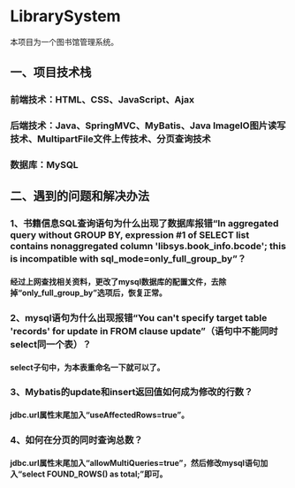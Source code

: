 # LibrarySystem
本项目为一个图书馆管理系统。

## 一、项目技术栈
### 前端技术：HTML、CSS、JavaScript、Ajax
### 后端技术：Java、SpringMVC、MyBatis、Java ImageIO图片读写技术、MultipartFile文件上传技术、分页查询技术
### 数据库：MySQL

## 二、遇到的问题和解决办法
### 1、书籍信息SQL查询语句为什么出现了数据库报错“In aggregated query without GROUP BY, expression #1 of SELECT list contains nonaggregated column 'libsys.book_info.bcode'; this is incompatible with sql_mode=only_full_group_by”？
#### 经过上网查找相关资料，更改了mysql数据库的配置文件，去除掉“only_full_group_by”选项后，恢复正常。
### 2、mysql语句为什么出现报错“You can't specify target table 'records' for update in FROM clause update”（语句中不能同时select同一个表）？
#### select子句中，为本表重命名一下就可以了。
### 3、Mybatis的update和insert返回值如何成为修改的行数？
#### jdbc.url属性末尾加入“useAffectedRows=true”。
### 4、如何在分页的同时查询总数？
#### jdbc.url属性末尾加入“allowMultiQueries=true”，然后修改mysql语句加入“select FOUND_ROWS() as total;”即可。
